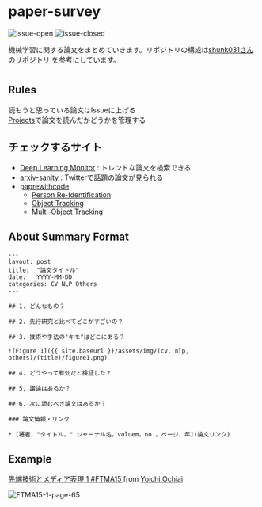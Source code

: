 # paper-survey
[](
![ML-Survey](https://user-images.githubusercontent.com/40351074/77842400-9b3db100-71cc-11ea-81fa-573cbdab0699.png)
)
![issue-open](https://img.shields.io/github/issues-raw/TakeruEndo/paper-survey?style=flat-square)
![issue-closed](https://img.shields.io/github/issues-closed-raw/TakeruEndo/paper-survey)

機械学習に関する論文をまとめていきます。リポジトリの構成は[shunk031さんのリポジトリ
](https://github.com/shunk031/paper-survey)を参考にしています。

#

## Rules
読もうと思っている論文はIssueに上げる  
[Projects](https://github.com/TakeruEndo/paper-survey/projects/1)で論文を読んだかどうかを管理する  

## チェックするサイト
- [Deep Learning Monitor](https://deeplearn.org/) : トレンドな論文を検索できる
- [arxiv-sanity](http://www.arxiv-sanity.com/toptwtr) : Twitterで話題の論文が見られる
- [paprewithcode](https://paperswithcode.com/)
  - [Person Re-Identification](https://paperswithcode.com/task/person-re-identification)
  - [Object Tracking](https://paperswithcode.com/task/object-tracking)
  - [Multi-Object Tracking](https://paperswithcode.com/task/multi-object-tracking)



## About Summary Format

```
---
layout: post
title:  "論文タイトル"
date:   YYYY-MM-DD
categories: CV NLP Others
---

## 1. どんなもの？

## 2. 先行研究と比べてどこがすごいの？

## 3. 技術や手法の"キモ"はどこにある？

![Figure 1]({{ site.baseurl }}/assets/img/(cv, nlp, others)/(title)/figure1.png)

## 4. どうやって有効だと検証した？

## 5. 議論はあるか？

## 6. 次に読むべき論文はあるか？

### 論文情報・リンク

* [著者，"タイトル，" ジャーナル名，voluem，no.，ページ，年](論文リンク)
```

## Example
[先端技術とメディア表現 1 #FTMA15 ](https://www.slideshare.net/Ochyai/1-ftma15) from [Yoichi Ochiai](https://www.slideshare.net/Ochyai)

![FTMA15-1-page-65](https://user-images.githubusercontent.com/40351074/77840589-1d75a780-71c4-11ea-9db6-08b31dff4b03.png)
